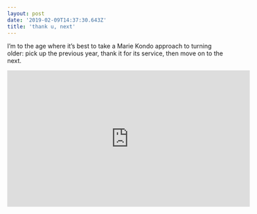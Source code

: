 ```yaml
---
layout: post
date: '2019-02-09T14:37:30.643Z'
title: 'thank u, next'
---
```


I’m to the age where it’s best to take a Marie Kondo approach to turning older: pick up the previous year, thank it for its service, then move on to the next.

<iframe width="560" height="315" src="https://www.youtube.com/embed/gl1aHhXnN1k" frameborder="0" allowfullscreen=""></iframe>
